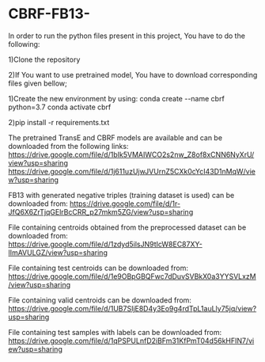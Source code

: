 # CBRF-FB13-
In order to run the python files present in this project, You have to do the following:

1)Clone the repository

2)If You want to use pretrained model, You have to download corresponding files given bellow;

1)Create the new environment by using: 
conda create --name cbrf python=3.7
conda activate cbrf

2)pip install -r requirements.txt

The pretrained TransE and CBRF models are available and can be downloaded from the following links:
https://drive.google.com/file/d/1bIk5VMAIWCO2s2nw_Z8of8xCNN6NyXrU/view?usp=sharing
https://drive.google.com/file/d/1j611uzUjwJVUrnZ5CXk0cYcI43D1nMqW/view?usp=sharing


FB13 with generated negative triples (training dataset is used) can be downloaded from:
https://drive.google.com/file/d/1r-JfQ6X6ZrTjqGElrBcCRR_p27mkm5ZG/view?usp=sharing

File containing centroids obtained from the preprocessed dataset can be downloaded from:
https://drive.google.com/file/d/1zdyd5ilsJN9tIcW8EC87XY-lImAVULGZ/view?usp=sharing

File containing test centroids can be downloaded from:
https://drive.google.com/file/d/1e9OBpGBQFwc7dDuvSVBkX0a3YYSVLxzM/view?usp=sharing

File containing valid centroids can be downloaded from:
https://drive.google.com/file/d/1UB7SIjE8D4y3Eo9g4rdTpL1auLly75jq/view?usp=sharing

File containing test samples with labels can be downloaded from:
https://drive.google.com/file/d/1qPSPULnfD2iBFm31KfPmT04d56kHFIN7/view?usp=sharing
